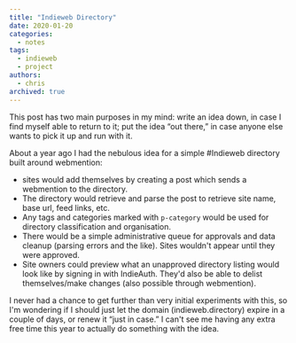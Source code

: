 ```yaml
---
title: "Indieweb Directory"
date: 2020-01-20
categories:
  - notes
tags:
  - indieweb
  - project
authors:
  - chris
archived: true
---
```


This post has two main purposes in my mind: write an idea down, in case I find myself able to return to it; put the idea “out there,” in case anyone else wants to pick it up and run with it.

About a year ago I had the nebulous idea for a simple #Indieweb directory built around webmention:

- sites would add themselves by creating a post which sends a webmention to the directory.
- The directory would retrieve and parse the post to retrieve site name, base url, feed links, etc.
- Any tags and categories marked with `p-category` would be used for directory classification and organisation.
- There would be a simple administrative queue for approvals and data cleanup (parsing errors and the like). Sites wouldn't appear until they were approved.
- Site owners could preview what an unapproved directory listing would look like by signing in with IndieAuth. They'd also be able to delist themselves/make changes (also possible through webmention).

I never had a chance to get further than very initial experiments with this, so I'm wondering if I should just let the domain (indieweb.directory) expire in a couple of days, or renew it “just in case.” I can't see me having any extra free time this year to actually do something with the idea.
